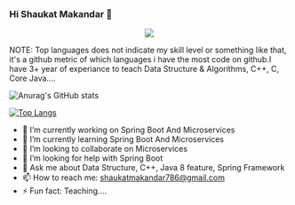 ### Hi Shaukat Makandar 👋



<!-- Typing SVG by DenverCoder1 - https://github.com/DenverCoder1/readme-typing-svg -->
<p align="center">
   <a href="https://github.com/DenverCoder1/readme-typing-svg"><img src="https://readme-typing-svg.herokuapp.com/?lines=Spring%20Boot%20and%20Microservices%20developer;1%2B%20years%20of%20coding%20experience;
    3%2B%20years%20of%20teaching%20experience;
    I%20have%20of%20good%20understanding%20of%20Data%20Structure%20and%20Algorithems;
    Always%20ready%20to%20solve%20problems&center=true&width=500&height=45"></a>
</p>  

NOTE: Top languages does not indicate my skill level or something like that, it's a github metric of which languages i have the most code on github.I have 3+ year of experiance to teach Data Structure & Algorithms, C++, C, Core Java....

![Anurag's GitHub stats](https://github-readme-stats.vercel.app/api?username=shaukatmakandar786&show_icons=true&theme=cobalt&hide=contribs,prs)  

[![Top Langs](https://github-readme-stats.vercel.app/api/top-langs/?username=shaukatmakandar786&hide=html,css,javascript&theme=cobalt&layout=compact)](https://github.com/anuraghazra/github-readme-stats)

- 🔭 I’m currently working on Spring Boot And Microservices
- 🌱 I’m currently learning Spring Boot And Microservices
- 👯 I’m looking to collaborate on Microservices
- 🤔 I’m looking for help with Spring Boot
- 💬 Ask me about Data Structure, C++, Java 8 feature, Spring Framework 
- 📫 How to reach me: shaukatmakandar786@gmail.com
- ⚡ Fun fact: Teaching....

